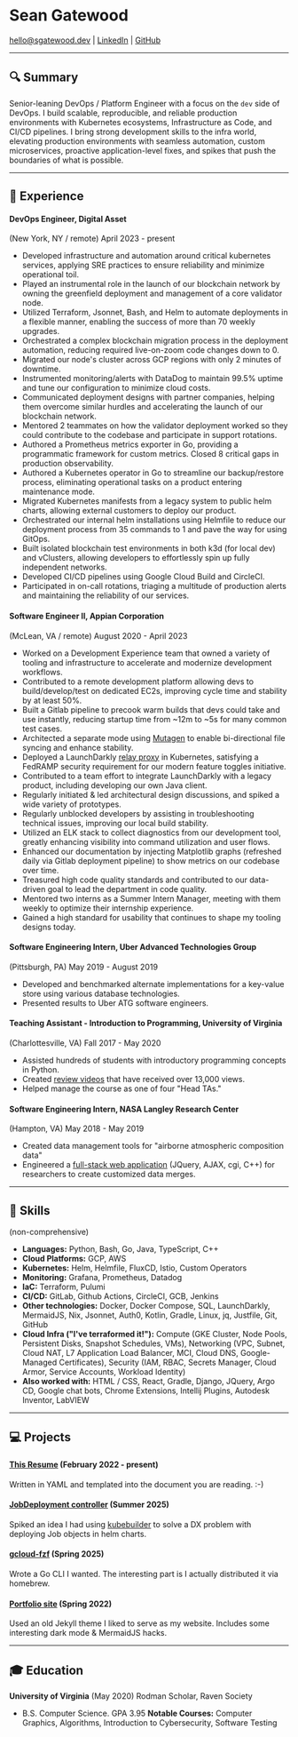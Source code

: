 # Sean Gatewood

hello@sgatewood.dev |
[LinkedIn](https://linkedin.com/in/sean-t-gatewood) |
[GitHub](https://github.com/sgatewood)

---

## 🔍 Summary

Senior-leaning DevOps / Platform Engineer with a focus on the <code>dev</code> side of DevOps. I build scalable, reproducible, and reliable production environments with Kubernetes ecosystems, Infrastructure as Code, and CI/CD pipelines. I bring strong development skills to the infra world, elevating production environments with seamless automation, custom microservices, proactive application-level fixes, and spikes that push the boundaries of what is possible.

---

## 💼 Experience

#### **DevOps Engineer**, Digital Asset
(New York, NY / remote) April 2023 - present
- Developed infrastructure and automation around critical kubernetes services, applying SRE practices to ensure reliability and minimize operational toil.
- Played an instrumental role in the launch of our blockchain network by owning the greenfield deployment and management of a core validator node.
- Utilized Terraform, Jsonnet, Bash, and Helm to automate deployments in a flexible manner, enabling the success of more than 70 weekly upgrades.
- Orchestrated a complex blockchain migration process in the deployment automation, reducing required live-on-zoom code changes down to 0.
- Migrated our node's cluster across GCP regions with only 2 minutes of downtime.
- Instrumented monitoring/alerts with DataDog to maintain 99.5% uptime and tune our configuration to minimize cloud costs.
- Communicated deployment designs with partner companies, helping them overcome similar hurdles and accelerating the launch of our blockchain network.
- Mentored 2 teammates on how the validator deployment worked so they could contribute to the codebase and participate in support rotations.
- Authored a Prometheus metrics exporter in Go, providing a programmatic framework for custom metrics. Closed 8 critical gaps in production observability.
- Authored a Kubernetes operator in Go to streamline our backup/restore process, eliminating operational tasks on a product entering maintenance mode.
- Migrated Kubernetes manifests from a legacy system to public helm charts, allowing external customers to deploy our product.
- Orchestrated our internal helm installations using Helmfile to reduce our deployment process from 35 commands to 1 and pave the way for using GitOps.
- Built isolated blockchain test environments in both k3d (for local dev) and vClusters, allowing developers to effortlessly spin up fully independent networks.
- Developed CI/CD pipelines using Google Cloud Build and CircleCI.
- Participated in on-call rotations, triaging a multitude of production alerts and maintaining the reliability of our services.

#### **Software Engineer II**, Appian Corporation
(McLean, VA / remote) August 2020 - April 2023
- Worked on a Development Experience team that owned a variety of tooling and infrastructure to accelerate and modernize development workflows.
- Contributed to a remote development platform allowing devs to build/develop/test on dedicated EC2s, improving cycle time and stability by at least 50%.
- Built a Gitlab pipeline to precook warm builds that devs could take and use instantly, reducing startup time from ~12m to ~5s for many common test cases.
- Architected a separate mode using <a href="https://mutagen.io/documentation/synchronization/">Mutagen</a> to enable bi-directional file syncing and enhance stability.
- Deployed a LaunchDarkly <a href="https://launchdarkly.com/docs/sdk/relay-proxy">relay proxy</a> in Kubernetes, satisfying a FedRAMP security requirement for our modern feature toggles initiative.
- Contributed to a team effort to integrate LaunchDarkly with a legacy product, including developing our own Java client.
- Regularly initiated & led architectural design discussions, and spiked a wide variety of prototypes.
- Regularly unblocked developers by assisting in troubleshooting technical issues, improving our local build stability.
- Utilized an ELK stack to collect diagnostics from our development tool, greatly enhancing visibility into command utilization and user flows.
- Enhanced our documentation by injecting Matplotlib graphs (refreshed daily via Gitlab deployment pipeline) to show metrics on our codebase over time.
- Treasured high code quality standards and contributed to our data-driven goal to lead the department in code quality.
- Mentored two interns as a Summer Intern Manager, meeting with them weekly to optimize their internship experience.
- Gained a high standard for usability that continues to shape my tooling designs today.

#### **Software Engineering Intern**, Uber Advanced Technologies Group
(Pittsburgh, PA) May 2019 - August 2019
- Developed and benchmarked alternate implementations for a key-value store using various database technologies.
- Presented results to Uber ATG software engineers.

#### **Teaching Assistant - Introduction to Programming**, University of Virginia
(Charlottesville, VA) Fall 2017 - May 2020
- Assisted hundreds of students with introductory programming concepts in Python.
- Created <a href="https://www.youtube.com/playlist?list=PLeih3T8PoRaYXpRwCVUmCEQqzZ51qyAmD">review videos</a> that have received over 13,000 views.
- Helped manage the course as one of four "Head TAs."

#### **Software Engineering Intern**, NASA Langley Research Center
(Hampton, VA) May 2018 - May 2019
- Created data management tools for "airborne atmospheric composition data"
- Engineered a <a href="https://www-air.larc.nasa.gov/cgi-bin/Driver.cgi?platform=KORUSAQ/DC8_AIRCRAFT">full-stack web application</a> (JQuery, AJAX, cgi, C++) for researchers to create customized data merges.


---

## 💪 Skills
(non-comprehensive)

- **Languages:** Python, Bash, Go, Java, TypeScript, C++
- **Cloud Platforms:** GCP, AWS
- **Kubernetes:** Helm, Helmfile, FluxCD, Istio, Custom Operators
- **Monitoring:** Grafana, Prometheus, Datadog
- **IaC:** Terraform, Pulumi
- **CI/CD:** GitLab, Github Actions, CircleCI, GCB, Jenkins
- **Other technologies:** Docker, Docker Compose, SQL, LaunchDarkly, MermaidJS, Nix, Jsonnet, Auth0, Kotlin, Gradle, Linux, jq, Justfile, Git, GitHub
- **Cloud Infra ("I've terraformed it!"):** Compute (GKE Cluster, Node Pools, Persistent Disks, Snapshot Schedules, VMs), Networking (VPC, Subnet, Cloud NAT, L7 Application Load Balancer, MCI, Cloud DNS, Google-Managed Certificates), Security (IAM, RBAC, Secrets Manager, Cloud Armor, Service Accounts, Workload Identity)
- **Also worked with:** HTML / CSS, React, Gradle, Django, JQuery, Argo CD, Google chat bots, Chrome Extensions, Intellij Plugins, Autodesk Inventor, LabVIEW

---

## 💻 Projects

#### **[This Resume](https://github.com/sgatewood/resume)** (February 2022 - present)

Written in YAML and templated into the document you are reading. :-)


#### **[JobDeployment controller](https://github.com/sgatewood/job-deployment)** (Summer 2025)

Spiked an idea I had using <a href="https://book.kubebuilder.io/">kubebuilder</a> to solve a DX problem with deploying Job objects in helm charts.


#### **[gcloud-fzf](https://github.com/sgatewood/gcloud-fzf)** (Spring 2025)

Wrote a Go CLI I wanted. The interesting part is I actually distributed it via homebrew.


#### **[Portfolio site](https://sgatewood.github.io)** (Spring 2022)

Used an old Jekyll theme I liked to serve as my website. Includes some interesting dark mode & MermaidJS hacks.



---

## 🎓 Education
**University of Virginia** (May 2020) Rodman Scholar, Raven Society
- B.S. Computer Science. GPA 3.95
**Notable Courses:** Computer Graphics, Algorithms, Introduction to Cybersecurity, Software Testing
